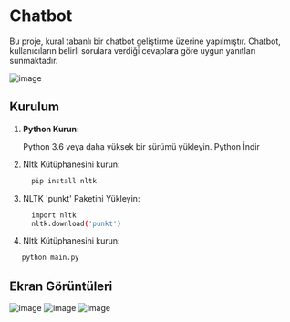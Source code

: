 # Chatbot
Bu proje, kural tabanlı bir chatbot geliştirme üzerine yapılmıştır. Chatbot, kullanıcıların belirli sorulara verdiği cevaplara göre uygun yanıtları sunmaktadır.

![image](https://github.com/user-attachments/assets/1cc89ab6-57bd-4f48-9c47-c76675d80b8a)

## Kurulum

1. **Python Kurun:**

     Python 3.6 veya daha yüksek bir sürümü yükleyin. Python İndir

2. Nltk Kütüphanesini kurun:
  
   ```bash
     pip install nltk

3. NLTK 'punkt' Paketini Yükleyin:
  
   ```bash
     import nltk
     nltk.download('punkt')

2. Nltk Kütüphanesini kurun:
  
  ```bash
     python main.py
  ```

## Ekran Görüntüleri
![image](https://github.com/user-attachments/assets/659bea31-5f58-48b0-a46a-ae36f36c74d5)
![image](https://github.com/user-attachments/assets/e8ab553d-d605-4214-af10-431496e0c1a4)
![image](https://github.com/user-attachments/assets/8f97f9ad-2da9-45b8-91c2-74bdbba940f9)



